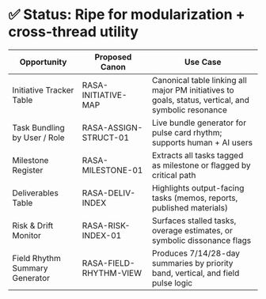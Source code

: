 # ✅ Status: Ripe for modularization + cross-thread utility

| Opportunity | Proposed Canon | Use Case |
|---|---|---|
| Initiative Tracker Table | RASA-INITIATIVE-MAP | Canonical table linking all major PM initiatives to goals, status, vertical, and symbolic resonance |
| Task Bundling by User / Role | RASA-ASSIGN-STRUCT-01 | Live bundle generator for pulse card rhythm; supports human + AI users |
| Milestone Register | RASA-MILESTONE-01 | Extracts all tasks tagged as milestone or flagged by critical path |
| Deliverables Table | RASA-DELIV-INDEX | Highlights output-facing tasks (memos, reports, published materials) |
| Risk & Drift Monitor | RASA-RISK-INDEX-01 | Surfaces stalled tasks, overage estimates, or symbolic dissonance flags |
| Field Rhythm Summary Generator | RASA-FIELD-RHYTHM-VIEW | Produces 7/14/28-day summaries by priority band, vertical, and field pulse logic |

